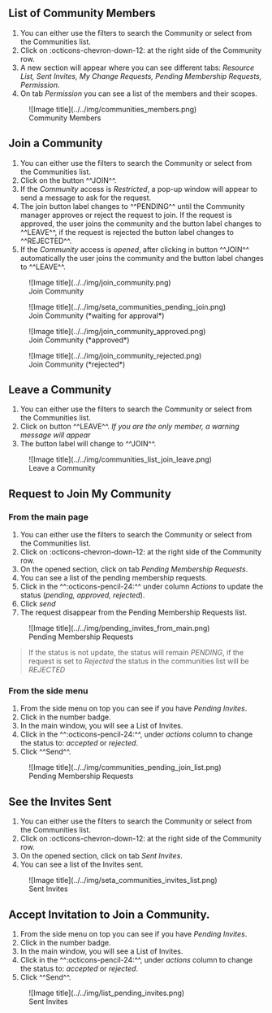 ## List of Community Members

1. You can either use the filters to search the Community or select from the Communities list.             
2. Click on :octicons-chevron-down-12: at the right side of the Community row.      
3. A new section will appear where you can see different tabs: *Resource List, Sent Invites, My Change Requests, Pending Membership Requests, Permission*.                  
4. On tab *Permission* you can see a list of the members and their scopes.              

<figure markdown>
  ![Image title](../../img/communities_members.png)
  <figcaption>Community Members</figcaption>
</figure>

## Join a Community

1. You can either use the filters to search the Community or select from the Communities list.      
2. Click on the button ^^JOIN^^.     
3. If the *Community* access is *Restricted*, a pop-up window will appear to send a message to ask for the request.      
4. The join button label changes to ^^PENDING^^ until the Community manager approves or reject the request to join. If the request is approved, the user joins the community and the button label changes to ^^LEAVE^^, if the request is rejected the button label changes to ^^REJECTED^^.
5. If the *Community* access is *opened*, after clicking in button ^^JOIN^^ automatically the user joins the community and the button label changes to ^^LEAVE^^.  
    

<figure markdown>
  ![Image title](../../img/join_community.png)
  <figcaption>Join Community</figcaption>
</figure>

<figure markdown>
  ![Image title](../../img/seta_communities_pending_join.png)
  <figcaption>Join Community (*waiting for approval*)</figcaption>
</figure>

<figure markdown>
  ![Image title](../../img/join_community_approved.png)
  <figcaption>Join Community (*approved*)</figcaption>
</figure>

<figure markdown>
  ![Image title](../../img/join_community_rejected.png)
  <figcaption>Join Community (*rejected*)</figcaption>
</figure>

## Leave a Community

1. You can either use the filters to search the Community or select from the Communities list.      
2. Click on button ^^LEAVE^^. *If you are the only member, a warning message will appear*       
3. The button label will change to ^^JOIN^^.              

<figure markdown>
  ![Image title](../../img/communities_list_join_leave.png)
  <figcaption>Leave a Community</figcaption>
</figure>

## Request to Join My Community

### From the main page
1. You can either use the filters to search the Community or select from the Communities list.             
2. Click on :octicons-chevron-down-12: at the right side of the Community row.      
3. On the opened section, click on tab *Pending Membership Requests*.           
4. You can see a list of the pending membership requests.            
5. Click in the ^^:octicons-pencil-24:^^ under column *Actions* to update the status (*pending, approved, rejected*).
6. Click *send*
7. The request disappear from the Pending Membership Requests list.

<figure markdown>
  ![Image title](../../img/pending_invites_from_main.png)
  <figcaption>Pending Membership Requests</figcaption>
</figure>

> If the status is not update, the status will remain *PENDING*, if the request is set to *Rejected* the status in the communities list will be *REJECTED*

### From the side menu
1. From the side menu on top you can see if you have *Pending Invites*.  
2. Click in the number badge.  
3. In the main window, you will see a List of Invites.
4. Click in the ^^:octicons-pencil-24:^^, under *actions* column to change the status to: *accepted* or *rejected*.
6. Click ^^Send^^.     

<figure markdown>
  ![Image title](../../img/communities_pending_join_list.png)
  <figcaption>Pending Membership Requests</figcaption>
</figure>

## See the Invites Sent

1. You can either use the filters to search the Community or select from the Communities list.             
2. Click on :octicons-chevron-down-12: at the right side of the Community row.      
3. On the opened section, click on tab *Sent Invites*.           
4. You can see a list of the Invites sent.            

<figure markdown>
  ![Image title](../../img/seta_communities_invites_list.png)
  <figcaption>Sent Invites</figcaption>
</figure>

## Accept Invitation to Join a Community.


1. From the side menu on top you can see if you have *Pending Invites*.  
2. Click in the number badge.  
3. In the main window, you will see a List of Invites.
4. Click in the ^^:octicons-pencil-24:^^, under *actions* column to change the status to: *accepted* or *rejected*.
6. Click ^^Send^^.      

<figure markdown>
  ![Image title](../../img/list_pending_invites.png)
  <figcaption>Sent Invites</figcaption>
</figure>
